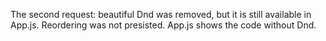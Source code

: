 The second request: beautiful Dnd was removed, but it is still available in App.js. Reordering was not presisted.
App.js shows the code without Dnd.
